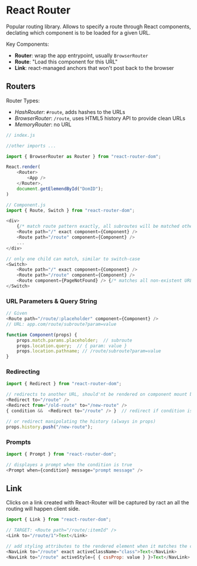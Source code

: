 # React Router

Popular routing library. Allows to specify a route through React components, declating which component is to be loaded for a given URL.

Key Components:

- **Router**: wrap the app entrypoint, usually `BrowserRouter`
- **Route**: "Load this component for this URL"
- **Link**: react-managed anchors that won't post back to the browser

## Routers

Router Types:

- *HashRouter*: `#route`, adds hashes to the URLs
- *BrowserRouter*: `/route`, uses HTML5 history API to provide clean URLs
- *MemoryRouter*: no URL

```js
// index.js

//other imports ...

import { BrowserRouter as Router } from "react-router-dom";

React.render(
    <Router>
        <App />
    </Router>,
    document.getElemendById("DomID");
)
```

```js
// Component.js
import { Route, Switch } from "react-router-dom";

<div>
    {/* match route pattern exactly, all subroutes will be matched otherwise */}
    <Route path="/" exact component={Component} /> 
    <Route path="/route" component={Component} />
    ...
</div>

// only one child can match, similar to switch-case
<Switch>
    <Route path="/" exact component={Component} />
    <Route path="/route" component={Component} />
    <Route component={PageNotFound} /> {/* matches all non-existent URLs */}
</Switch>
```

### URL Parameters & Query String

```js
// Given
<Route path="/route/:placeholder" component={Component} />
// URL: app.com/route/subroute?param=value

function Component(props) {
    props.match.params.placeholder;  // subroute
    props.location.query;  // { param: value }
    props.location.pathname; // /route/subroute?param=value
}
```

### Redirecting

```js
import { Redirect } from "react-router-dom";

// redirects to another URL, should'nt be rendered on component mount but after an action
<Redirect to="/route" />
<Redirect from="/old-route" to="/new-route" />
{ condition &&  <Redirect to="/route" /> }  // redirect if condition is true

// or redirect manipolating the history (always in props)
props.history.push("/new-route");  
```

### Prompts

```js
import { Prompt } from "react-router-dom";

// displayes a prompt when the condition is true
<Prompt when={condition} message="prompt message" />
```

## Link

Clicks on a link created with React-Router will be captured by ract an all the routing will happen client side.

```js
import { Link } from "react-router-dom";

// TARGET: <Route path="/route/:itemId" />
<Link to="/route/1">Text</Link>

// add styling attributes to the rendered element when it matches the current URL.
<NavLink to="/route" exact activeClassName="class">Text</NavLink>
<NavLink to="/route" activeStyle={ { cssProp: value } }>Text</NavLink>
```
